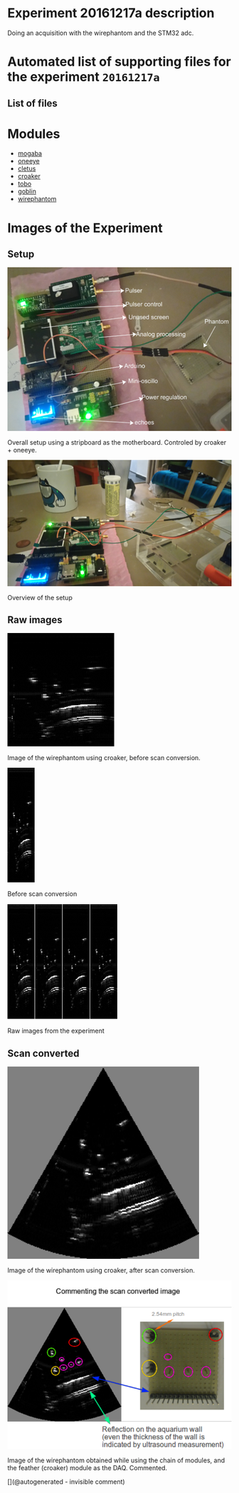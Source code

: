 # Experiment 20161217a description

Doing an acquisition with the wirephantom and the STM32 adc.


# Automated list of supporting files for the __experiment `20161217a`__

## List of files




# Modules

* [mogaba](/retired/mogaba/)
* [oneeye](/retired/oneeye/)
* [cletus](/retired/cletus/)
* [croaker](/retired/croaker/)
* [tobo](/retired/tobo/)
* [goblin](/goblin/)
* [wirephantom](/wirephantom/)




# Images of the Experiment

## Setup

![](/retired/croaker/data/20161217/images/DSC_1176.JPG)

Overall setup using a stripboard as the motherboard. Controled by croaker + oneeye.

![](/retired/croaker/data/20161217/images/DSC_1175.JPG)

Overview of the setup

## Raw images

![](/retired/croaker/data/20161217/20161217-222737.png)

Image of the wirephantom using croaker, before scan conversion.

![](/retired/croaker/data/20161217/raw_data/20161217-222737-1.png)

Before scan conversion

![](/retired/croaker/data/20161217/images/all_raw.png)

Raw images from the experiment

## Scan converted

![](/retired/croaker/data/20161217/20161217-222737-SC.png)

Image of the wirephantom using croaker, after scan conversion.

![](/retired/croaker/data/20161217/20161217-222737-commented.png)

Image of the wirephantom obtained while using the chain of modules, and the feather (croaker) module as the DAQ. Commented.










[](@autogenerated - invisible comment)